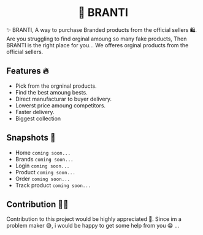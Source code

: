 <h1 align="center">👟 BRANTI</h1>
<p>
  ✨ BRANTI, A way to purchase Branded products from the official sellers 🛍️. Are you struggling to find orginal amoung so many fake products, Then BRANTI is the right place for you... We offeres orginal products from the official sellers.
</p>

<h2>
  Features 🔥
</h2>

- Pick from the orgninal products.
- Find the best amoung bests.
- Direct manufacturar to buyer delivery.
- Lowerst price amoung competitors.
- Faster delivery.
- Biggest collection

<h2>
  Snapshots 📸
</h2>

- Home `coming soon...`
- Brands `coming soon...`
- Login `coming soon...`
- Product `coming soon...`
- Order `coming soon...`
- Track product `coming soon...`

<h2>
  Contribution 🤝🏻
</h2>

Contribution to this project would be highly appreciated 👏. Since im a problem maker 😅, i would be happy to get some help from you 😁 ...
